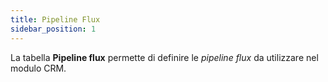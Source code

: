 ```yaml
---
title: Pipeline Flux
sidebar_position: 1
---
```


La tabella **Pipeline flux** permette di definire le *pipeline flux* da utilizzare nel modulo CRM.
